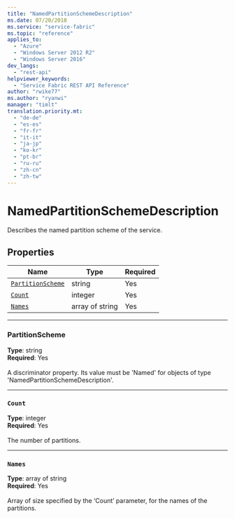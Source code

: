 ```yaml
---
title: "NamedPartitionSchemeDescription"
ms.date: 07/20/2018
ms.service: "service-fabric"
ms.topic: "reference"
applies_to: 
  - "Azure"
  - "Windows Server 2012 R2"
  - "Windows Server 2016"
dev_langs: 
  - "rest-api"
helpviewer_keywords: 
  - "Service Fabric REST API Reference"
author: "rwike77"
ms.author: "ryanwi"
manager: "timlt"
translation.priority.mt: 
  - "de-de"
  - "es-es"
  - "fr-fr"
  - "it-it"
  - "ja-jp"
  - "ko-kr"
  - "pt-br"
  - "ru-ru"
  - "zh-cn"
  - "zh-tw"
---
```

# NamedPartitionSchemeDescription

Describes the named partition scheme of the service.

## Properties
| Name | Type | Required |
| --- | --- | --- |
| [`PartitionScheme`](#partitionscheme) | string | Yes |
| [`Count`](#count) | integer | Yes |
| [`Names`](#names) | array of string | Yes |

____
### PartitionScheme
__Type__: string <br/>
__Required__: Yes <br/>
<br/>
A discriminator property. Its value must be 'Named' for objects of type 'NamedPartitionSchemeDescription'.

____
### `Count`
__Type__: integer <br/>
__Required__: Yes<br/>
<br/>
The number of partitions.

____
### `Names`
__Type__: array of string <br/>
__Required__: Yes<br/>
<br/>
Array of size specified by the ‘Count’ parameter, for the names of the partitions.
